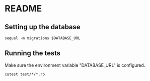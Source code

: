 # README 

## Setting up the database

    sequel -m migrations $DATABASE_URL

## Running the tests

Make sure the environment variable "DATABASE_URL" is configured.

    cutest test/*/*.rb
